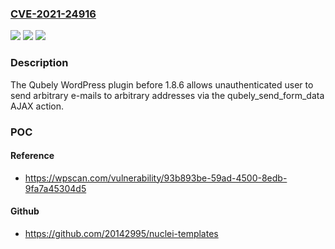 ### [CVE-2021-24916](https://cve.mitre.org/cgi-bin/cvename.cgi?name=CVE-2021-24916)
![](https://img.shields.io/static/v1?label=Product&message=Qubely&color=blue)
![](https://img.shields.io/static/v1?label=Version&message=0%3C%201.8.6%20&color=brighgreen)
![](https://img.shields.io/static/v1?label=Vulnerability&message=CWE-284%20Improper%20Access%20Control&color=brighgreen)

### Description

The Qubely WordPress plugin before 1.8.6 allows unauthenticated user to send arbitrary e-mails to arbitrary addresses via the qubely_send_form_data AJAX action.

### POC

#### Reference
- https://wpscan.com/vulnerability/93b893be-59ad-4500-8edb-9fa7a45304d5

#### Github
- https://github.com/20142995/nuclei-templates

